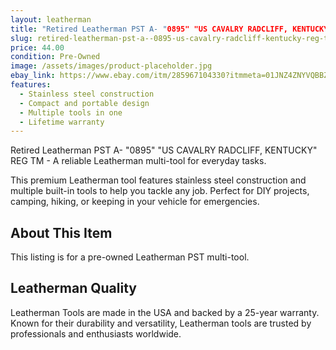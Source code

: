 ```yaml
---
layout: leatherman
title: "Retired Leatherman PST A- "0895" "US CAVALRY RADCLIFF, KENTUCKY" REG TM"
slug: retired-leatherman-pst-a--0895-us-cavalry-radcliff-kentucky-reg-tm
price: 44.00
condition: Pre-Owned
image: /assets/images/product-placeholder.jpg
ebay_link: https://www.ebay.com/itm/285967104330?itmmeta=01JNZ4ZNYVQBBZX7YNRN4DM8XN&hash=item4294f7b94a:g:7QUAAOSwKCRmmUxs&itmprp=enc%3AAQAKAAAA4FkggFvd1GGDu0w3yXCmi1evYgptwOpmq%2FYlR6a5mBn1Jt0f6E%2B11jxOYgz7kjXS%2FkqNx4BOZUivtXQJ5kfFTohHM%2BVIALxlZWU9Rk2hSAsOhC9SzSlpv0VkhAaG19q3%2FUpMfuHN07oIG86cdpbtHw1fwOOQqoBSafejpJtr0zMlTcTbkUsPGSQcRhtgM%2FJOeowrxuK3xz85Qf85XhHCZRA%2B%2BIPpXuWNebm50NbFW55ct55iYXtaoQCeEPTIHCCb40M7lAB5LaDBUrfzw8Wm84tOEpfra25wF2%2BL%2BiJSccqC%7Ctkp%3ABk9SR8Tf_uSvZQ
features:
  - Stainless steel construction
  - Compact and portable design
  - Multiple tools in one
  - Lifetime warranty
---
```


Retired Leatherman PST A- "0895" "US CAVALRY RADCLIFF, KENTUCKY" REG TM - A reliable Leatherman multi-tool for everyday tasks.

This premium Leatherman tool features stainless steel construction and multiple built-in tools to help you tackle any job. Perfect for DIY projects, camping, hiking, or keeping in your vehicle for emergencies.

## About This Item

This listing is for a pre-owned Leatherman PST multi-tool.

## Leatherman Quality

Leatherman Tools are made in the USA and backed by a 25-year warranty. Known for their durability and versatility, Leatherman tools are trusted by professionals and enthusiasts worldwide.

